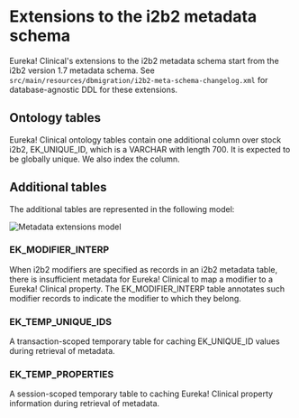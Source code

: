 
# Extensions to the i2b2 metadata schema
Eureka! Clinical's extensions to the i2b2 metadata schema start from the i2b2 version 1.7 metadata schema. See `src/main/resources/dbmigration/i2b2-meta-schema-changelog.xml` for database-agnostic DDL for these extensions.

## Ontology tables
Eureka! Clinical ontology tables contain one additional column over stock i2b2, EK_UNIQUE_ID, which is a VARCHAR with length 700. It is expected to be globally unique. We also index the column. 

## Additional tables
The additional tables are represented in the following model:

![Metadata extensions model](https://github.com/eurekaclinical/eurekaclinical-ontology/blob/master/spec/Eureka%20Clinical%20metadata%20extensions.png)

### EK_MODIFIER_INTERP
When i2b2 modifiers are specified as records in an i2b2 metadata table, there is insufficient metadata for Eureka! Clinical to map a modifier to a Eureka! Clinical property. The EK_MODIFIER_INTERP table annotates such modifier records to indicate the modifier to which they belong.
### EK_TEMP_UNIQUE_IDS
A transaction-scoped temporary table for caching EK_UNIQUE_ID values during retrieval of metadata.

### EK_TEMP_PROPERTIES
A session-scoped temporary table to caching Eureka! Clinical property information during retrieval of metadata.
